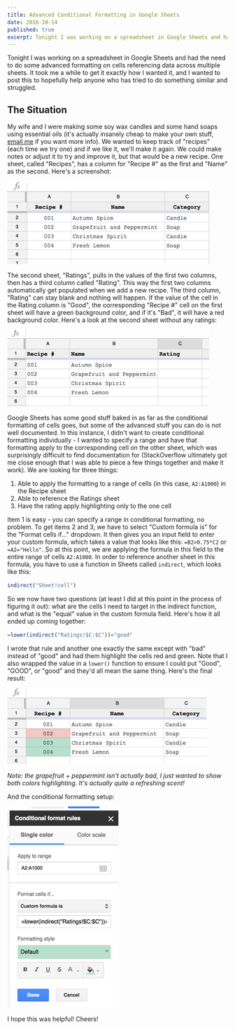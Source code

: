 ```yaml
---
title: Advanced Conditional Formatting in Google Sheets
date: 2016-10-14
published: true
excerpt: Tonight I was working on a spreadsheet in Google Sheets and had the need to do some advanced formatting on cells referencing data across multiple sheets.
---
```

Tonight I was working on a spreadsheet in Google Sheets and had the need to do some advanced formatting on cells referencing data across multiple sheets. It took me a while to get it exactly how I wanted it, and I wanted to post this to hopefully help anyone who has tried to do something similar and struggled.

## The Situation

My wife and I were making some soy wax candles and some hand soaps using essential oils (it's actually insanely cheap to make your own stuff, <a href="mailto:mmcbride1007@gmail.com">email me</a> if you want more info). We wanted to keep track of "recipes" (each time we try one) and if we like it, we'll make it again. We could make notes or adjust it to try and improve it, but that would be a new recipe. One sheet, called "Recipes", has a column for "Recipe #" as the first and "Name" as the second. Here's a screenshot:

![Sheet 1](./sheet1.png)

The second sheet, "Ratings", pulls in the values of the first two columns, then has a third column called "Rating". This way the first two columns automatically get populated when we add a new recipe. The third column, "Rating" can stay blank and nothing will happen. If the value of the cell in the Rating column is "Good", the corresponding "Recipe #" cell on the first sheet will have a green background color, and if it's "Bad", it will have a red background color. Here's a look at the second sheet without any ratings:

![Sheet 2](./sheet2.png)

Google Sheets has some good stuff baked in as far as the conditional formatting of cells goes, but some of the advanced stuff you can do is not well documented. In this instance, I didn't want to create conditional formatting individually - I wanted to specify a range and have that formatting apply to the corresponding cell on the other sheet, which was surprisingly difficult to find documentation for (StackOverflow ultimately got me close enough that I was able to piece a few things together and make it work). We are looking for three things:

1. Able to apply the formatting to a range of cells (in this case, `A2:A1000`) in the Recipe sheet
2. Able to reference the Ratings sheet
3. Have the rating apply highlighting only to the one cell

Item 1 is easy - you can specify a range in conditional formatting, no problem. To get items 2 and 3, we have to select "Custom formula is" for the "Format cells if..." dropdown. It then gives you an input field to enter your custom formula, which takes a value that looks like this: `=B2>0.75*C2` or `=A2="Hello"`. So at this point, we are applying the formula in this field to the entire range of cells `A2:A1000`. In order to reference another sheet in this formula, you have to use a function in Sheets called `indirect`, which looks like this:

```javascript
indirect("Sheet!cell")
```

So we now have two questions (at least I did at this point in the process of figuring it out): what are the cells I need to target in the indirect function, and what is the "equal" value in the custom formula field. Here's how it all ended up coming together:

```javascript
=lower(indirect("Ratings!$C:$C"))="good"
```

I wrote that rule and another one exactly the same except with "bad" instead of "good" and had them highlight the cells red and green. Note that I also wrapped the value in a `lower()` function to ensure I could put "Good", "GOOD", or "good" and they'd all mean the same thing. Here's the final result:

![Final](./final.png)

*Note: the grapefruit + peppermint isn't actually bad, I just wanted to show both colors highlighting. It's actually quite a refreshing scent!*

And the conditional formatting setup:

![Formatting](./formatting.png)

I hope this was helpful! Cheers!
